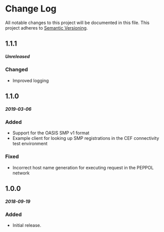 # Change Log
All notable changes to this project will be documented in this file.
This project adheres to [Semantic Versioning](http://semver.org/).


## 1.1.1
##### Unreleased
### Changed
* Improved logging

## 1.1.0
##### 2019-03-06
### Added
* Support for the OASIS SMP v1 format
* Example client for looking up SMP registrations in the CEF connectivity test environment

### Fixed
* Incorrect host name generation for executing request in the PEPPOL network   

## 1.0.0
##### 2018-09-19
### Added
* Initial release. 

